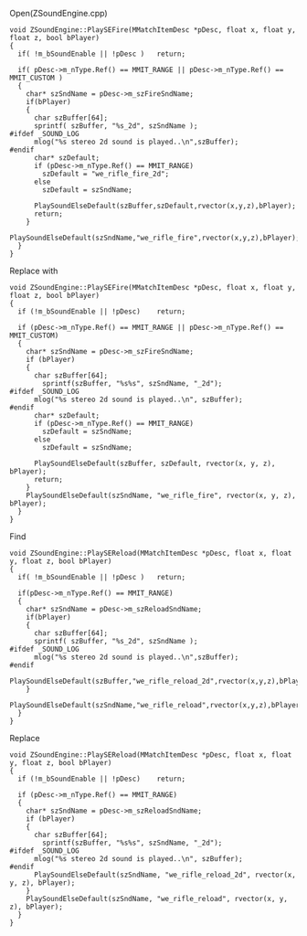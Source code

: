 Open(ZSoundEngine.cpp) <br>

    void ZSoundEngine::PlaySEFire(MMatchItemDesc *pDesc, float x, float y, float z, bool bPlayer)
    {
      if( !m_bSoundEnable || !pDesc )	return;

      if( pDesc->m_nType.Ref() == MMIT_RANGE || pDesc->m_nType.Ref() == MMIT_CUSTOM )
      {
        char* szSndName = pDesc->m_szFireSndName;
        if(bPlayer)
        {
          char szBuffer[64];
          sprintf( szBuffer, "%s_2d", szSndName );
    #ifdef _SOUND_LOG
          mlog("%s stereo 2d sound is played..\n",szBuffer);
    #endif
          char* szDefault;
          if (pDesc->m_nType.Ref() == MMIT_RANGE)
            szDefault = "we_rifle_fire_2d";
          else 
            szDefault = szSndName;

          PlaySoundElseDefault(szBuffer,szDefault,rvector(x,y,z),bPlayer);
          return;
        }
        PlaySoundElseDefault(szSndName,"we_rifle_fire",rvector(x,y,z),bPlayer);
      }
    }
    
Replace with

    void ZSoundEngine::PlaySEFire(MMatchItemDesc *pDesc, float x, float y, float z, bool bPlayer)
    {
      if (!m_bSoundEnable || !pDesc)	return;

      if (pDesc->m_nType.Ref() == MMIT_RANGE || pDesc->m_nType.Ref() == MMIT_CUSTOM)
      {
        char* szSndName = pDesc->m_szFireSndName;
        if (bPlayer)
        {
          char szBuffer[64];
            sprintf(szBuffer, "%s%s", szSndName, "_2d");
    #ifdef _SOUND_LOG
          mlog("%s stereo 2d sound is played..\n", szBuffer);
    #endif
          char* szDefault;
          if (pDesc->m_nType.Ref() == MMIT_RANGE)
            szDefault = szSndName;
          else
            szDefault = szSndName;

          PlaySoundElseDefault(szBuffer, szDefault, rvector(x, y, z), bPlayer);
          return;
        }
        PlaySoundElseDefault(szSndName, "we_rifle_fire", rvector(x, y, z), bPlayer);
      }
    }
    
    
Find

    void ZSoundEngine::PlaySEReload(MMatchItemDesc *pDesc, float x, float y, float z, bool bPlayer)
    {
      if( !m_bSoundEnable || !pDesc )	return;

      if(pDesc->m_nType.Ref() == MMIT_RANGE)
      {
        char* szSndName = pDesc->m_szReloadSndName;
        if(bPlayer)
        {
          char szBuffer[64];
          sprintf( szBuffer, "%s_2d", szSndName );
    #ifdef _SOUND_LOG
          mlog("%s stereo 2d sound is played..\n",szBuffer);
    #endif
          PlaySoundElseDefault(szBuffer,"we_rifle_reload_2d",rvector(x,y,z),bPlayer);
        }
        PlaySoundElseDefault(szSndName,"we_rifle_reload",rvector(x,y,z),bPlayer);
      }
    }

Replace

    void ZSoundEngine::PlaySEReload(MMatchItemDesc *pDesc, float x, float y, float z, bool bPlayer)
    {
      if (!m_bSoundEnable || !pDesc)	return;

      if (pDesc->m_nType.Ref() == MMIT_RANGE)
      {
        char* szSndName = pDesc->m_szReloadSndName;
        if (bPlayer)
        {
          char szBuffer[64];
            sprintf(szBuffer, "%s%s", szSndName, "_2d");
    #ifdef _SOUND_LOG
          mlog("%s stereo 2d sound is played..\n", szBuffer);
    #endif
          PlaySoundElseDefault(szSndName, "we_rifle_reload_2d", rvector(x, y, z), bPlayer);
        }
        PlaySoundElseDefault(szSndName, "we_rifle_reload", rvector(x, y, z), bPlayer);
      }
    }
